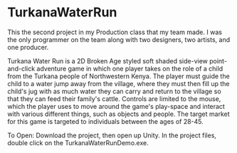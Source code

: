 # TurkanaWaterRun
This the second project in my Production class that my team made. I was the only programmer on the team along with two designers, two artists, and one producer.

Turkana Water Run is a 2D Broken Age styled soft shaded side-view point-and-click adventure game in which one player takes on the role of a child from the Turkana people of Northwestern Kenya. The player must guide the child to a water jump away from the village, where they must then fill up the child's jug with as much water they can carry and return to the village so that they can feed their family's cattle. Controls are limited to the mouse, which the player uses to move around the game's play-space and interact with various different things, such as objects and people. The target market for this game is targeted to individuals between the ages of 28-45.

To Open: Download the project, then open up Unity. In the project files, double click on the TurkanaWaterRunDemo.exe.
